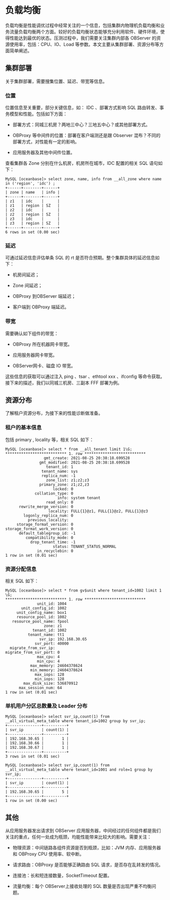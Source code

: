 负载均衡 
=========================



负载均衡是性能调优过程中经常关注的一个信息，包括集群内物理机负载均衡和业务流量负载均衡两个方面。较好的负载均衡状态能够充分利用软件、硬件环境，使得性能达到最优的状态。压测过程中，我们需要关注集群内部各 OBServer 的资源使用率，包括：CPU、IO、Load 等参数。本文主要从集群部署、资源分布等方面简单阐述。

集群部署 
-------------------------

关于集群部署，需要搜集位置、延迟、带宽等信息。

### 位置 

位置信息至关重要，部分关键信息，如： IDC 、部署方式影响 SQL 路由转发、事务模型和性能。包括如下方面：

* 部署方式：同城三机房？两地三中心？三地五中心？或其他部署方式。

  

* OBProxy 等中间件的位置：部署在客户端测还是跟 Observer 混布？不同的部署方式，对性能有一定的影响。

  

* 应用服务器及其他中间件位置。

  




查看集群各 Zone 分别在什么机房，机房所在城市，IDC 配置的相关 SQL 语句如下：

```unknow
MySQL [oceanbase]> select zone, name, info from __all_zone where name in ('region', 'idc') ;
+------+--------+------+
| zone | name   | info |
+------+--------+------+
| z1   | idc    |      |
| z1   | region | SZ   |
| z2   | idc    |      |
| z2   | region | SZ   |
| z3   | idc    |      |
| z3   | region | SZ   |
+------+--------+------+
6 rows in set (0.00 sec)
```



### 延迟 

可通过延迟信息评估单条 SQL 的 rt 是否符合预期。整个集群具体的延迟信息如下：

* 机房间延迟；

  

* Zone 间延迟；

  

* OBProxy 到OBServer 端延迟；

  

* 客户端到 OBProxy 端延迟。

  




### 带宽 

需要确认如下组件的带宽：

* OBProxy 所在机器网卡带宽。

  

* 应用服务器网卡带宽。

  

* OBServer网卡、磁盘 IO 带宽。

  




这些信息的获取可以通过注入 ping 、tsar 、ethtool xxx 、ifconfig 等命令获取。接下来的描述，我们以同城三机房、三副本 FFF 部署为例。

资源分布 
-------------------------

了解租户资源分布，为接下来的性能诊断做准备。

### 租户的基本信息 

包括 primary , locality 等，相关 SQL 如下：

```unknow
MySQL [oceanbase]> select * from __all_tenant limit 1\G;
*************************** 1. row ***************************
                 gmt_create: 2021-08-25 20:38:18.699528
               gmt_modified: 2021-08-25 20:38:18.699528
                  tenant_id: 1
                tenant_name: sys
                replica_num: -1
                  zone_list: z1;z2;z3
               primary_zone: z1;z2,z3
                     locked: 0
             collation_type: 0
                       info: system tenant
                  read_only: 0
      rewrite_merge_version: 0
                   locality: FULL{1}@z1, FULL{1}@z2, FULL{1}@z3
        logonly_replica_num: 0
          previous_locality:
     storage_format_version: 0
storage_format_work_version: 0
      default_tablegroup_id: -1
         compatibility_mode: 0
           drop_tenant_time: -1
                     status: TENANT_STATUS_NORMAL
              in_recyclebin: 0
1 row in set (0.01 sec)
```



### 资源分配信息 

相关 SQL 如下：

```unknow
MySQL [oceanbase]> select * from gv$unit where tenant_id=1002 limit 1 \G;
*************************** 1. row ***************************
              unit_id: 1004
       unit_config_id: 1002
     unit_config_name: box1
     resource_pool_id: 1002
   resource_pool_name: fpool
                 zone: z1
            tenant_id: 1002
          tenant_name: tt1
               svr_ip: 192.168.30.65
             svr_port: 40000
  migrate_from_svr_ip:
migrate_from_svr_port: 0
              max_cpu: 4
              min_cpu: 4
           max_memory: 24604378624
           min_memory: 24604378624
             max_iops: 128
             min_iops: 128
        max_disk_size: 536870912
      max_session_num: 64
1 row in set (0.01 sec)
```



### 单机用户分区总数量及 Leader 分布 

```unknow
MySQL [oceanbase]> select svr_ip,count(1) from __all_virtual_meta_table where tenant_id=1002 group by svr_ip;
+---------------+----------+
| svr_ip        | count(1) |
+---------------+----------+
| 192.168.30.65 |        1 |
| 192.168.30.66 |        1 |
| 192.168.30.67 |        1 |
+---------------+----------+
3 rows in set (0.01 sec)

MySQL [oceanbase]> select svr_ip,count(1) from __all_virtual_meta_table where tenant_id=1001 and role=1 group by svr_ip;
+---------------+----------+
| svr_ip        | count(1) |
+---------------+----------+
| 192.168.30.65 |        5 |
+---------------+----------+
1 row in set (0.00 sec)
```



其他 
-----------------------

从应用服务器发出请求到 OBServer 应用服务器，中间经过的任何组件都是我们关注的重点，任何一处成为瓶颈，均能性能带来比较大的影响。需要关注：

* 物理资源：中间链路各组件资源是否到瓶颈，比如：JVM 内存、应用服务器和 OBProxy CPU 使用率、软中断。

  

* 请求路由：OBProxy 是否能够正确路由 SQL 请求，是否存在乱转发的情况。

  

* 连接池：长和短连接数量，SocketTimeout 配置。

  

* 流量均衡：每个 OBServer上接收处理的 SQL 数量是否出现严重不均衡问题。

  




